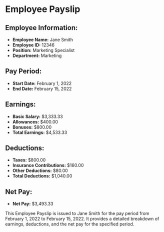 
# Employee Payslip

## Employee Information:
- **Employee Name:** Jane Smith
- **Employee ID:** 12346
- **Position:** Marketing Specialist
- **Department:** Marketing

## Pay Period:
- **Start Date:** February 1, 2022
- **End Date:** February 15, 2022

## Earnings:
- **Basic Salary:** $3,333.33
- **Allowances:** $400.00
- **Bonuses:** $800.00
- **Total Earnings:** $4,533.33

## Deductions:
- **Taxes:** $800.00
- **Insurance Contributions:** $160.00
- **Other Deductions:** $80.00
- **Total Deductions:** $1,040.00

## Net Pay:
- **Net Pay:** $3,493.33

This Employee Payslip is issued to Jane Smith for the pay period from February 1, 2022 to February 15, 2022. It provides a detailed breakdown of earnings, deductions, and the net pay for the specified period.
